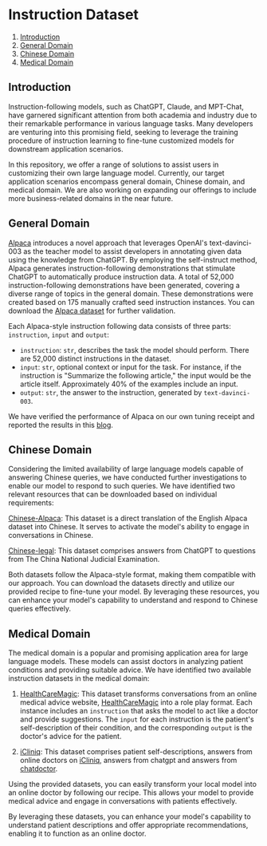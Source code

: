 Instruction Dataset
======
1. [Introduction](#introduction)
2. [General Domain](#general-domain)
3. [Chinese Domain](#chinese-domain)
4. [Medical Domain](#medical-domain)

## Introduction

Instruction-following models, such as ChatGPT, Claude, and MPT-Chat, have garnered significant attention from both academia and industry due to their remarkable performance in various language tasks. Many developers are venturing into this promising field, seeking to leverage the training procedure of instruction learning to fine-tune customized models for downstream application scenarios.

In this repository, we offer a range of solutions to assist users in customizing their own large language model. Currently, our target application scenarios encompass general domain, Chinese domain, and medical domain. We are also working on expanding our offerings to include more business-related domains in the near future.

## General Domain
[Alpaca](https://crfm.stanford.edu/2023/03/13/alpaca.html) introduces a novel approach that leverages OpenAI's text-davinci-003 as the teacher model to assist developers in annotating given data using the knowledge from ChatGPT. By employing the self-instruct method, Alpaca generates instruction-following demonstrations that stimulate ChatGPT to automatically produce instruction data. A total of 52,000 instruction-following demonstrations have been generated, covering a diverse range of topics in the general domain. These demonstrations were created based on 175 manually crafted seed instruction instances. You can download the [Alpaca dataset](https://github.com/tatsu-lab/stanford_alpaca#data-release) for further validation.

Each Alpaca-style instruction following data consists of three parts: `instruction`, `input` and `output`:
- `instruction`: `str`, describes the task the model should perform. There are 52,000 distinct instructions in the dataset.
- `input`: `str`, optional context or input for the task. For instance, if the instruction is "Summarize the following article," the input would be the article itself. Approximately 40% of the examples include an input.
- `output`: `str`, the answer to the instruction, generated by `text-davinci-003`.

We have verified the performance of Alpaca on our own tuning receipt and reported the results in this [blog](https://medium.com/intel-analytics-software/create-your-own-chatbot-on-cpus-b8d186cfefb2).

## Chinese Domain
Considering the limited availability of large language models capable of answering Chinese queries, we have conducted further investigations to enable our model to respond to such queries. We have identified two relevant resources that can be downloaded based on individual requirements:

[Chinese-Alpaca](https://github.com/A-baoYang/alpaca-7b-chinese/tree/main/data/general): This dataset is a direct translation of the English Alpaca dataset into Chinese. It serves to activate the model's ability to engage in conversations in Chinese.

[Chinese-legal](https://raw.githubusercontent.com/AndrewZhe/lawyer-llama/main/data/judical_examination.json): This dataset comprises answers from ChatGPT to questions from The China National Judicial Examination.

Both datasets follow the Alpaca-style format, making them compatible with our approach. You can download the datasets directly and utilize our provided recipe to fine-tune your model. By leveraging these resources, you can enhance your model's capability to understand and respond to Chinese queries effectively.

## Medical Domain
The medical domain is a popular and promising application area for large language models. These models can assist doctors in analyzing patient conditions and providing suitable advice. We have identified two available instruction datasets in the medical domain:

1. [HealthCareMagic](https://drive.google.com/file/d/1lyfqIwlLSClhgrCutWuEe_IACNq6XNUt/view): This dataset transforms conversations from an online medical advice website, [HealthCareMagic](https://www.healthcaremagic.com/) into a role play format. Each instance includes an `instruction` that asks the model to act like a doctor and provide suggestions. The `input` for each instruction is the patient's self-description of their condition, and the corresponding `output` is the doctor's advice for the patient.

2. [iCliniq](https://drive.google.com/file/d/1ZKbqgYqWc7DJHs3N9TQYQVPdDQmZaClA/view): This dataset comprises patient self-descriptions, answers from online doctors on [iCliniq](https://www.icliniq.com/), answers from chatgpt and answers from [chatdoctor](https://github.com/Kent0n-Li/ChatDoctor).

Using the provided datasets, you can easily transform your local model into an online doctor by following our recipe. This allows your model to provide medical advice and engage in conversations with patients effectively.

By leveraging these datasets, you can enhance your model's capability to understand patient descriptions and offer appropriate recommendations, enabling it to function as an online doctor.
